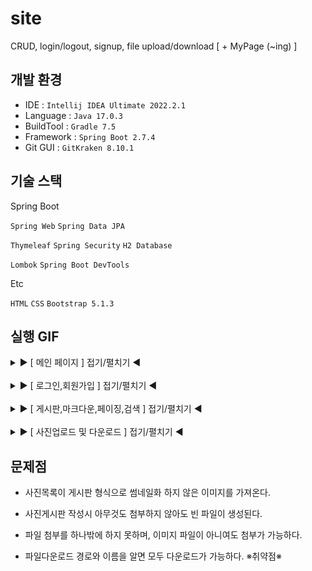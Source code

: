 # site

CRUD, login/logout, signup, file upload/download     [ + MyPage (~ing) ] 

## 개발 환경
* IDE : `Intellij IDEA Ultimate 2022.2.1`
* Language : `Java 17.0.3`
* BuildTool : `Gradle 7.5`
* Framework : `Spring Boot 2.7.4`
* Git GUI : `GitKraken 8.10.1`

## 기술 스택

Spring Boot

`Spring Web` `Spring Data JPA`

`Thymeleaf` `Spring Security` `H2 Database`

`Lombok` `Spring Boot DevTools`

Etc 

`HTML` `CSS` `Bootstrap 5.1.3`

## 실행 GIF

<details>
<summary>▶ [ 메인 페이지 ] 접기/펼치기 ◀</summary><br>

![mainpage](https://user-images.githubusercontent.com/100026743/199162940-a6e505b3-b9b0-4149-9bee-77e3639d22df.gif)

**CSS, HTML 연습 겸 요란한 효과들을 넣었다.**
</details>

<br>
<details>
<summary>▶ [ 로그인,회원가입 ] 접기/펼치기 ◀</summary><br>

![signup_page](https://user-images.githubusercontent.com/100026743/199194174-b835807b-bd44-4a79-b066-3568d5f0841e.gif)

**회원가입 시 비밀번호와 비밀번호확인이 틀리면 아래 경고메세지가 뜬다. 아이디 중복또한 경고 메세지를 생성한다.**<br>
**가입 이후 로그인 페이지로 이동한다.**<br><br>

![login_page](https://user-images.githubusercontent.com/100026743/199194558-a6b22c7b-aa5b-4f98-beeb-14646e67157d.gif)

**로그인 시 아이디 또는 비밀번호가 틀리면 팝업창이 뜬다. 성공하면 게시판 페이지로 이동한다.**
</details>

<br>
<details>
<summary>▶ [ 게시판,마크다운,페이징,검색 ] 접기/펼치기 ◀</summary><br>

![write_comment_rec](https://user-images.githubusercontent.com/100026743/199195062-42df19c4-4b7e-4b64-80d6-b62fec132b42.gif)

**로그인 이후 게시글 작성이 가능하다. 게시글에 댓글,추천수가 증가하면 List에 표시된다.**<br>
**글 작성자와 현재 로그인한 사용자가 같을때만 삭제,수정 버튼이 보이며 사용이 가능하다.**<br><br>

![markdown_test](https://user-images.githubusercontent.com/100026743/199195613-b8727abd-bfd7-431e-8b78-ae6624b05803.gif)

**Content에 마크다운을 적용하여 글 작성시에 사용이 가능하다.**<br><br>

![paging_search](https://user-images.githubusercontent.com/100026743/199195842-e7077163-c590-422f-913d-478ea67331ff.gif)

**페이징과 검색 기능으로 제목,내용,댓글 중 하나라도 검색키워드와 일치하면 검색이 가능하다.**
</details>

<br>
<details>
<summary>▶ [ 사진업로드 및 다운로드 ] 접기/펼치기 ◀</summary><br>

![picture_upload,download](https://user-images.githubusercontent.com/100026743/199197745-91f2d6e6-f2d3-46e6-bca0-805ad64fc16d.gif)

**외부 경로설정으로 글을 작성하며 사진을 업로드하면 바로 보이게된다.**<br><br>
**업로드시 파일은 이름 중복을 방지하기 위해 32자리수의 랜덤한 이름으로 저장하지만, <br> 다운로드시엔 업로드했던 파일의 원래이름으로 다운로드한다.**<br><br>

![otherFile_download](https://user-images.githubusercontent.com/100026743/199198348-6009ca33-7539-483a-8a0a-4c611596491c.gif)

**첨부파일이 존재한다면 다운로드 버튼이 보이게되고, 아니라면 아무것도 뜨지 않는다.**<br>
**사진목록에서 확장자가 이미지관련 파일이라면 사진이 보이지만, 아니라면 "이미지 없음"의 내용이 보이게된다.**<br>
**파일의 업로드 제한은 10MB로 설정하였다.**


</details>

## 문제점

* 사진목록이 게시판 형식으로 썸네일화 하지 않은 이미지를 가져온다.

* 사진게시판 작성시 아무것도 첨부하지 않아도 빈 파일이 생성된다.

* 파일 첨부를 하나밖에 하지 못하며, 이미지 파일이 아니여도 첨부가 가능하다.

* 파일다운로드 경로와 이름을 알면 모두 다운로드가 가능하다. ※취약점※
